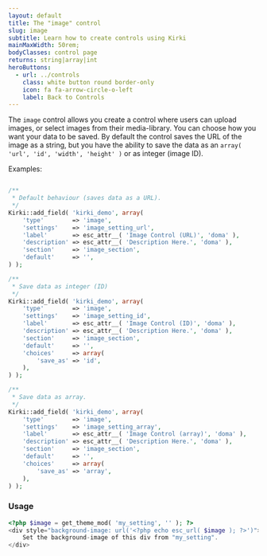 ```yaml
---
layout: default
title: The "image" control
slug: image
subtitle: Learn how to create controls using Kirki
mainMaxWidth: 50rem;
bodyClasses: control page
returns: string|array|int
heroButtons:
  - url: ../controls
    class: white button round border-only
    icon: fa fa-arrow-circle-o-left
    label: Back to Controls
---
```


The `image` control allows you create a control where users can upload images, or select images from their media-library.
You can choose how you want your data to be saved. By default the control saves the URL of the image as a string, but you have the ability to save the data as an `array( 'url', 'id', 'width', 'height' )` or as integer (image ID).

Examples:

```php

/**
 * Default behaviour (saves data as a URL).
 */
Kirki::add_field( 'kirki_demo', array(
	'type'        => 'image',
	'settings'    => 'image_setting_url',
	'label'       => esc_attr__( 'Image Control (URL)', 'doma' ),
	'description' => esc_attr__( 'Description Here.', 'doma' ),
	'section'     => 'image_section',
	'default'     => '',
) );

/**
 * Save data as integer (ID)
 */
Kirki::add_field( 'kirki_demo', array(
	'type'        => 'image',
	'settings'    => 'image_setting_id',
	'label'       => esc_attr__( 'Image Control (ID)', 'doma' ),
	'description' => esc_attr__( 'Description Here.', 'doma' ),
	'section'     => 'image_section',
	'default'     => '',
	'choices'     => array(
		'save_as' => 'id',
	),
) );

/**
 * Save data as array.
 */
Kirki::add_field( 'kirki_demo', array(
	'type'        => 'image',
	'settings'    => 'image_setting_array',
	'label'       => esc_attr__( 'Image Control (array)', 'doma' ),
	'description' => esc_attr__( 'Description Here.', 'doma' ),
	'section'     => 'image_section',
	'default'     => '',
	'choices'     => array(
		'save_as' => 'array',
	),
) );
```

### Usage

```php
<?php $image = get_theme_mod( 'my_setting', '' ); ?>
<div style="background-image: url('<?php echo esc_url( $image ); ?>')">
	Set the background-image of this div from "my_setting".
</div>
```
